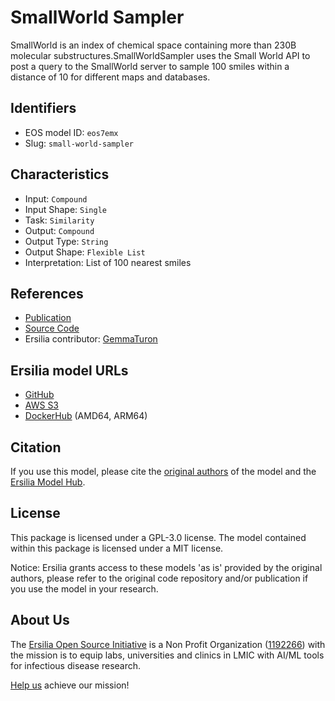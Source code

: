 # SmallWorld Sampler

SmallWorld is an index of chemical space containing more than 230B molecular substructures.SmallWorldSampler uses the Small World API to post a query to the SmallWorld server to sample 100 smiles within a distance of 10 for different maps and databases.

## Identifiers

* EOS model ID: `eos7emx`
* Slug: `small-world-sampler`

## Characteristics

* Input: `Compound`
* Input Shape: `Single`
* Task: `Similarity`
* Output: `Compound`
* Output Type: `String`
* Output Shape: `Flexible List`
* Interpretation: List of 100 nearest smiles

## References

* [Publication](https://www.ncbi.nlm.nih.gov/pmc/articles/PMC3606195/)
* [Source Code](https://pypi.org/project/smallworld-api/)
* Ersilia contributor: [GemmaTuron](https://github.com/GemmaTuron)

## Ersilia model URLs
* [GitHub](https://github.com/ersilia-os/eos7emx)
* [AWS S3](https://ersilia-models-zipped.s3.eu-central-1.amazonaws.com/eos7emx.zip)
* [DockerHub](https://hub.docker.com/r/ersiliaos/eos7emx) (AMD64, ARM64)

## Citation

If you use this model, please cite the [original authors](https://www.ncbi.nlm.nih.gov/pmc/articles/PMC3606195/) of the model and the [Ersilia Model Hub](https://github.com/ersilia-os/ersilia/blob/master/CITATION.cff).

## License

This package is licensed under a GPL-3.0 license. The model contained within this package is licensed under a MIT license.

Notice: Ersilia grants access to these models 'as is' provided by the original authors, please refer to the original code repository and/or publication if you use the model in your research.

## About Us

The [Ersilia Open Source Initiative](https://ersilia.io) is a Non Profit Organization ([1192266](https://register-of-charities.charitycommission.gov.uk/charity-search/-/charity-details/5170657/full-print)) with the mission is to equip labs, universities and clinics in LMIC with AI/ML tools for infectious disease research.

[Help us](https://www.ersilia.io/donate) achieve our mission!